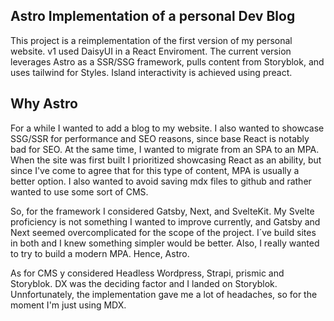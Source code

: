 ## Astro Implementation of a personal Dev Blog

This project is a reimplementation of the first version of my personal website. v1 used DaisyUI in a React Enviroment.
The current version leverages Astro as a SSR/SSG framework, pulls content from Storyblok, and uses tailwind for Styles. Island interactivity is achieved using preact.

## Why Astro

For a while I wanted to add a blog to my website. I also wanted to showcase SSG/SSR for performance and SEO reasons, since base React is notably bad for SEO.
At the same time, I wanted to migrate from an SPA to an MPA. When the site was first built I prioritized showcasing React as an ability, but since I've come to agree that for this type of content, MPA is usually a better option.
I also wanted to avoid saving mdx files to github and rather wanted to use some sort of CMS.

So, for the framework I considered Gatsby, Next, and SvelteKit. My Svelte proficiency is not something I wanted to improve currently, and Gatsby and Next seemed overcomplicated for the scope of the project. I´ve build sites in both and I knew something simpler would be better. Also, I really wanted to try to build a modern MPA.
Hence, Astro.

As for CMS y considered Headless Wordpress, Strapi, prismic and Storyblok. DX was the deciding factor and I landed on Storyblok. Unnfortunately, the implementation gave me a lot of headaches, so for the moment I'm just using MDX.